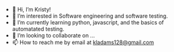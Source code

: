 - 👋 Hi, I’m Kristy!
- 👀 I’m interested in Software engineering and software testing.
- 🌱 I’m currently learning python, javascript, and the basics of automatated testing.
- 💞️ I’m looking to collaborate on ...
- 📫 How to reach me by email at kladams128@gmail.com

<!---
gitkristylove/gitkristylove is a ✨ special ✨ repository because its `README.md` (this file) appears on your GitHub profile.
You can click the Preview link to take a look at your changes.
--->
